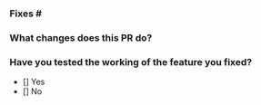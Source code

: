 ### Fixes #<issue-number>

### What changes does this PR do?

### Have you tested the working of the feature you fixed?
- [] Yes
- [] No